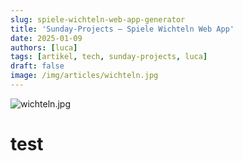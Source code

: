 ```yaml
---
slug: spiele-wichteln-web-app-generator
title: 'Sunday-Projects – Spiele Wichteln Web App'
date: 2025-01-09
authors: [luca]
tags: [artikel, tech, sunday-projects, luca]
draft: false
image: /img/articles/wichteln.jpg
---
```


![wichteln.jpg](/img/articles/wichteln.jpg)

<!--truncate-->

# test
